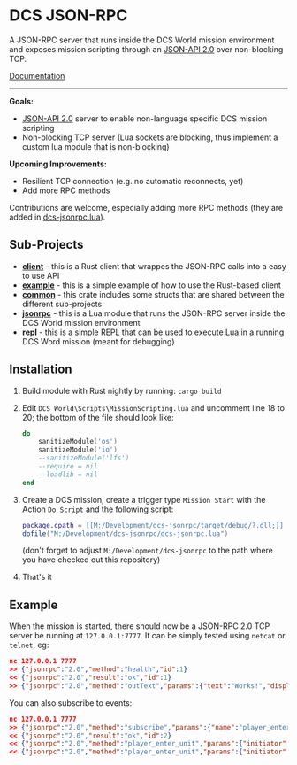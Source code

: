 # DCS JSON-RPC

A JSON-RPC server that runs inside the DCS World mission environment and exposes mission scripting through an [JSON-API 2.0](https://www.jsonrpc.org/specification) over non-blocking TCP.

[Documentation](./docs)

---

**Goals:**
- [JSON-API 2.0](https://www.jsonrpc.org/specification) server to enable non-language specific DCS mission scripting
- Non-blocking TCP server (Lua sockets are blocking, thus implement a custom lua module that is non-blocking)

**Upcoming Improvements:**
- Resilient TCP connection (e.g. no automatic reconnects, yet)
- Add more RPC methods

Contributions are welcome, especially adding more RPC methods (they are added in [dcs-jsonrpc.lua](./dcs-jsonrpc.lua)).

## Sub-Projects

- [**client**](./client) - this is a Rust client that wrappes the JSON-RPC calls into a easy to use API
- [**example**](./example) - this is a simple example of how to use the Rust-based client
- [**common**](./common) - this crate includes some structs that are shared between the different sub-projects
- [**jsonrpc**](./jsonrpc) - this is a Lua module that runs the JSON-RPC server inside the DCS World mission environment  
- [**repl**](./repl) - this is a simple REPL that can be used to execute Lua in a running DCS Word mission (meant for debugging)

## Installation

1. Build module with Rust nightly by running: `cargo build`
2. Edit `DCS World\Scripts\MissionScripting.lua` and uncomment line 18 to 20; the bottom of the file should look like:
    
    ```lua
    do
        sanitizeModule('os')
        sanitizeModule('io')
        --sanitizeModule('lfs')
        --require = nil
        --loadlib = nil
    end
    ```

3. Create a DCS mission, create a trigger type `Mission Start` with the Action `Do Script` and the following script:

    ```lua
    package.cpath = [[M:/Development/dcs-jsonrpc/target/debug/?.dll;]]
    dofile("M:/Development/dcs-jsonrpc/dcs-jsonrpc.lua")
    ```
    
    (don't forget to adjust `M:/Development/dcs-jsonrpc` to the path where you have checked out this repository)

4. That's it

## Example

When the mission is started, there should now be a JSON-RPC 2.0 TCP server be running at `127.0.0.1:7777`. It can be simply tested using `netcat` or `telnet`, eg:

```json
nc 127.0.0.1 7777
>> {"jsonrpc":"2.0","method":"health","id":1}
<< {"jsonrpc":"2.0","result":"ok","id":1}
>> {"jsonrpc":"2.0","method":"outText","params":{"text":"Works!","displayTime":5,"clearView":false}}
```

You can also subscribe to events:

```json
nc 127.0.0.1 7777
>> {"jsonrpc":"2.0","method":"subscribe","params":{"name":"player_enter_unit"},"id":2}
<< {"jsonrpc":"2.0","result":"ok","id":2}
<< {"jsonrpc":"2.0","method":"player_enter_unit","params":{"initiator":"Pilot #001"}}
<< {"jsonrpc":"2.0","method":"player_enter_unit","params":{"initiator":"Pilot #002"}}
```

